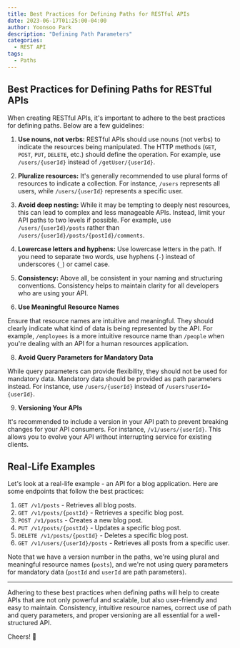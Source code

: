 ```yaml
---
title: Best Practices for Defining Paths for RESTful APIs
date: 2023-06-17T01:25:00-04:00
author: Yoonsoo Park
description: "Defining Path Parameters"
categories:
  - REST API
tags:
  - Paths
---
```


## Best Practices for Defining Paths for RESTful APIs

When creating RESTful APIs, it's important to adhere to the best practices for defining paths. Below are a few guidelines:

1. **Use nouns, not verbs:** RESTful APIs should use nouns (not verbs) to indicate the resources being manipulated. The HTTP methods (`GET`, `POST`, `PUT`, `DELETE`, etc.) should define the operation. For example, use `/users/{userId}` instead of `/getUser/{userId}`.

2. **Pluralize resources:** It's generally recommended to use plural forms of resources to indicate a collection. For instance, `/users` represents all users, while `/users/{userId}` represents a specific user.

3. **Avoid deep nesting:** While it may be tempting to deeply nest resources, this can lead to complex and less manageable APIs. Instead, limit your API paths to two levels if possible. For example, use `/users/{userId}/posts` rather than `/users/{userId}/posts/{postId}/comments`.

4. **Lowercase letters and hyphens:** Use lowercase letters in the path. If you need to separate two words, use hyphens (`-`) instead of underscores (`_`) or camel case.

5. **Consistency:** Above all, be consistent in your naming and structuring conventions. Consistency helps to maintain clarity for all developers who are using your API.

7. **Use Meaningful Resource Names**

Ensure that resource names are intuitive and meaningful. They should clearly indicate what kind of data is being represented by the API. For example, `/employees` is a more intuitive resource name than `/people` when you're dealing with an API for a human resources application.

8. **Avoid Query Parameters for Mandatory Data**

While query parameters can provide flexibility, they should not be used for mandatory data. Mandatory data should be provided as path parameters instead. For instance, use `/users/{userId}` instead of `/users?userId={userId}`.

9. **Versioning Your APIs**

It's recommended to include a version in your API path to prevent breaking changes for your API consumers. For instance, `/v1/users/{userId}`. This allows you to evolve your API without interrupting service for existing clients.

## Real-Life Examples

Let's look at a real-life example - an API for a blog application. Here are some endpoints that follow the best practices:

1. `GET /v1/posts` - Retrieves all blog posts.
2. `GET /v1/posts/{postId}` - Retrieves a specific blog post.
3. `POST /v1/posts` - Creates a new blog post.
4. `PUT /v1/posts/{postId}` - Updates a specific blog post.
5. `DELETE /v1/posts/{postId}` - Deletes a specific blog post.
6. `GET /v1/users/{userId}/posts` - Retrieves all posts from a specific user.

Note that we have a version number in the paths, we're using plural and meaningful resource names (`posts`), and we're not using query parameters for mandatory data (`postId` and `userId` are path parameters).

---

Adhering to these best practices when defining paths will help to create APIs that are not only powerful and scalable, but also user-friendly and easy to maintain. Consistency, intuitive resource names, correct use of path and query parameters, and proper versioning are all essential for a well-structured API.

Cheers! 🍺
